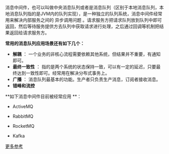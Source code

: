 消息中间件，也可以叫做中央消息队列或者是消息队列（区别于本地消息队列，本地消息队列指的是JVM内的队列实现），是一种独立的队列系统，消息中间件经常用来解决内部服务之间的
异步调用问题
。请求服务方把请求队列放到队列中即可返回，然后等待服务提供方去队列中获取请求进行处理，之后通过回调等机制把结果返回给请求服务方。


**常用的消息队列应用场景还有如下几个：** 

- **解耦** ： 一个业务的非核心流程需要依赖其他系统，但结果并不重要，有通知即可。
- **最终一致性** ： 指的是两个系统的状态保持一致，可以有一定的延迟，只要最终达到一致性即可。经常用在解决分布式事务上。
- **广播** ： 消息队列最基本的功能。生产者只负责生产消息，订阅者接收消息。
- **错峰和流控**

**如下消息中间件目前被经常应用 **：

- ActiveMQ

- RabbitMQ

- RocketMQ

- Kafka

[更多参考](https://github.com/Snailclimb/JavaGuide/blob/master/docs/system-design/data-communication/summary.md)

